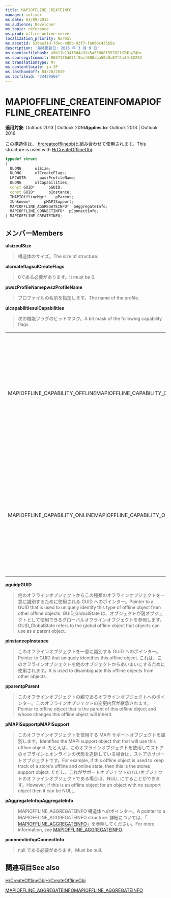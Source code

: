 ```yaml
---
title: MAPIOFFLINE_CREATEINFO
manager: soliver
ms.date: 03/09/2015
ms.audience: Developer
ms.topic: reference
ms.prod: office-online-server
localization_priority: Normal
ms.assetid: 539aa31d-7dec-4dbb-93f7-fa060c43565a
description: '最終更新日: 2015 年 3 月 9 日'
ms.openlocfilehash: a9b11b134f5d4a32a5a55008f557821d74b474bc
ms.sourcegitcommit: 8657170d071f9bcf680aba50b9c07f2a4fb82283
ms.translationtype: MT
ms.contentlocale: ja-JP
ms.lasthandoff: 04/28/2019
ms.locfileid: "33429566"
---
```

# <a name="mapiofflinecreateinfo"></a><span data-ttu-id="15928-103">MAPIOFFLINE_CREATEINFO</span><span class="sxs-lookup"><span data-stu-id="15928-103">MAPIOFFLINE_CREATEINFO</span></span>

  
  
<span data-ttu-id="15928-104">**適用対象**: Outlook 2013 | Outlook 2016</span><span class="sxs-lookup"><span data-stu-id="15928-104">**Applies to**: Outlook 2013 | Outlook 2016</span></span> 
  
<span data-ttu-id="15928-105">この構造体は、 [hrcreateofflineobj](hrcreateofflineobj.md)と組み合わせて使用されます。</span><span class="sxs-lookup"><span data-stu-id="15928-105">This structure is used with [HrCreateOfflineObj](hrcreateofflineobj.md).</span></span>
  
```cpp
typedef struct
{
  ULONG      ulSize;
  ULONG      ulCreateFlags;
  LPCWSTR      pwszProfileName;
  ULONG      ulCapabilities;
  const GUID*      pGUID;
  const GUID*      pInstance;
  IMAPIOfflineMgr*    pParent;
  IUnknown*      pMAPISupport;
  MAPIOFFLINE_AGGREGATEINFO*  pAggregateInfo;
  MAPIOFFLINE_CONNECTINFO*  pConnectInfo;
} MAPIOFFLINE_CREATEINFO;
```

## <a name="members"></a><span data-ttu-id="15928-106">メンバー</span><span class="sxs-lookup"><span data-stu-id="15928-106">Members</span></span>

 <span data-ttu-id="15928-107">**ulsize**</span><span class="sxs-lookup"><span data-stu-id="15928-107">**ulSize**</span></span>
  
> <span data-ttu-id="15928-108">構造体のサイズ。</span><span class="sxs-lookup"><span data-stu-id="15928-108">The size of structure.</span></span>
    
 <span data-ttu-id="15928-109">**ulcreateflags**</span><span class="sxs-lookup"><span data-stu-id="15928-109">**ulCreateFlags**</span></span>
  
> <span data-ttu-id="15928-110">0である必要があります。</span><span class="sxs-lookup"><span data-stu-id="15928-110">It must be 0.</span></span>
    
 <span data-ttu-id="15928-111">**pwszProfileName**</span><span class="sxs-lookup"><span data-stu-id="15928-111">**pwszProfileName**</span></span>
  
> <span data-ttu-id="15928-112">プロファイルの名前を指定します。</span><span class="sxs-lookup"><span data-stu-id="15928-112">The name of the profile.</span></span>
    
 <span data-ttu-id="15928-113">**ulcapabilities**</span><span class="sxs-lookup"><span data-stu-id="15928-113">**ulCapabilities**</span></span>
  
> <span data-ttu-id="15928-114">次の機能フラグのビットマスク。</span><span class="sxs-lookup"><span data-stu-id="15928-114">A bit mask of the following capability flags.</span></span>
    
|||
|:-----|:-----|
|<span data-ttu-id="15928-115">MAPIOFFLINE_CAPABILITY_OFFLINE</span><span class="sxs-lookup"><span data-stu-id="15928-115">MAPIOFFLINE_CAPABILITY_OFFLINE</span></span>  <br/> |<span data-ttu-id="15928-116">オフラインオブジェクトがオフラインになることができる。</span><span class="sxs-lookup"><span data-stu-id="15928-116">The offline object is capable of going offline.</span></span>  <br/> |
|<span data-ttu-id="15928-117">MAPIOFFLINE_CAPABILITY_ONLINE</span><span class="sxs-lookup"><span data-stu-id="15928-117">MAPIOFFLINE_CAPABILITY_ONLINE</span></span>  <br/> |<span data-ttu-id="15928-118">オフラインオブジェクトがオンラインになることができる。</span><span class="sxs-lookup"><span data-stu-id="15928-118">The offline object is capable of going online.</span></span>  <br/> |
   
 <span data-ttu-id="15928-119">**pguid**</span><span class="sxs-lookup"><span data-stu-id="15928-119">**pGUID**</span></span>
  
> <span data-ttu-id="15928-120">他のオフラインオブジェクトからこの種類のオフラインオブジェクトを一意に識別するために使用される GUID へのポインター。</span><span class="sxs-lookup"><span data-stu-id="15928-120">Pointer to a GUID that is used to uniquely identify this type of offline object from other offline objects.</span></span> <span data-ttu-id="15928-121">GUID_GlobalState は、オブジェクトが親オブジェクトとして使用できるグローバルオフラインオブジェクトを参照します。</span><span class="sxs-lookup"><span data-stu-id="15928-121">GUID_GlobalState refers to the global offline object that objects can use as a parent object.</span></span>
    
 <span data-ttu-id="15928-122">**pinstance**</span><span class="sxs-lookup"><span data-stu-id="15928-122">**pInstance**</span></span>
  
> <span data-ttu-id="15928-123">このオフラインオブジェクトを一意に識別する GUID へのポインター。</span><span class="sxs-lookup"><span data-stu-id="15928-123">Pointer to GUID that uniquely identifies this offline object.</span></span> <span data-ttu-id="15928-124">これは、このオフラインオブジェクトを他のオブジェクトからあいまいにするために使用されます。</span><span class="sxs-lookup"><span data-stu-id="15928-124">It is used to disambiguate this offline objects from other objects.</span></span>
    
 <span data-ttu-id="15928-125">**pparent**</span><span class="sxs-lookup"><span data-stu-id="15928-125">**pParent**</span></span>
  
> <span data-ttu-id="15928-126">このオフラインオブジェクトの親であるオフラインオブジェクトへのポインター。このオフラインオブジェクトの変更内容が継承されます。</span><span class="sxs-lookup"><span data-stu-id="15928-126">Pointer to offline object that is the parent of this offline object and whose changes this offline object will inherit.</span></span>
    
 <span data-ttu-id="15928-127">**pMAPISupport**</span><span class="sxs-lookup"><span data-stu-id="15928-127">**pMAPISupport**</span></span>
  
>  <span data-ttu-id="15928-128">このオフラインオブジェクトを使用する MAPI サポートオブジェクトを識別します。</span><span class="sxs-lookup"><span data-stu-id="15928-128">Identifies the MAPI support object that that will use this offline object.</span></span> <span data-ttu-id="15928-129">たとえば、このオフラインオブジェクトを使用してストアのオフラインとオンラインの状態を追跡している場合は、ストアのサポートオブジェクトです。</span><span class="sxs-lookup"><span data-stu-id="15928-129">For example, if this offline object is used to keep track of a store's offline and online state, then this is the stores support object.</span></span> <span data-ttu-id="15928-130">ただし、これがサポートオブジェクトのないオブジェクトのオフラインオブジェクトである場合は、NULL にすることができます。</span><span class="sxs-lookup"><span data-stu-id="15928-130">However, if this is an offline object for an object with no support object then it can be NULL.</span></span> 
    
 <span data-ttu-id="15928-131">**pAggregateInfo**</span><span class="sxs-lookup"><span data-stu-id="15928-131">**pAggregateInfo**</span></span>
  
> <span data-ttu-id="15928-132">MAPIOFFLINE_AGGREGATEINFO 構造体へのポインター。</span><span class="sxs-lookup"><span data-stu-id="15928-132">A pointer to a MAPIOFFLINE_AGGREGATEINFO structure.</span></span> <span data-ttu-id="15928-133">詳細については、「 [MAPIOFFLINE_AGGREGATEINFO](mapioffline_aggregateinfo.md)」を参照してください。</span><span class="sxs-lookup"><span data-stu-id="15928-133">For more information, see [MAPIOFFLINE_AGGREGATEINFO](mapioffline_aggregateinfo.md).</span></span>
    
 <span data-ttu-id="15928-134">**pconnectinfo**</span><span class="sxs-lookup"><span data-stu-id="15928-134">**pConnectInfo**</span></span>
  
> <span data-ttu-id="15928-135">null である必要があります。</span><span class="sxs-lookup"><span data-stu-id="15928-135">Must be null.</span></span>
    
## <a name="see-also"></a><span data-ttu-id="15928-136">関連項目</span><span class="sxs-lookup"><span data-stu-id="15928-136">See also</span></span>



[<span data-ttu-id="15928-137">HrCreateOfflineObj</span><span class="sxs-lookup"><span data-stu-id="15928-137">HrCreateOfflineObj</span></span>](hrcreateofflineobj.md)
  
[<span data-ttu-id="15928-138">MAPIOFFLINE_AGGREGATEINFO</span><span class="sxs-lookup"><span data-stu-id="15928-138">MAPIOFFLINE_AGGREGATEINFO</span></span>](mapioffline_aggregateinfo.md)

